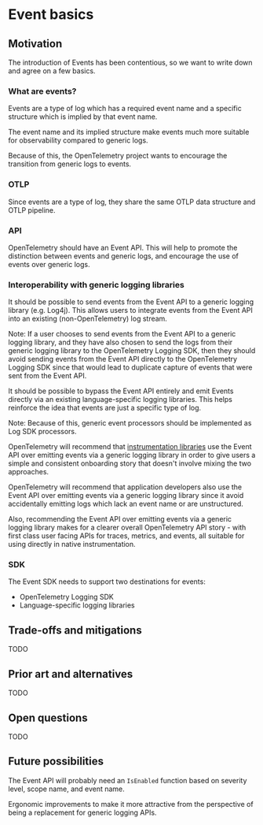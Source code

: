 # Event basics

## Motivation

The introduction of Events has been contentious, so we want to write down and agree on a few basics.

### What are events?

Events are a type of log which has a required event name and a specific structure which is implied by that event name.

The event name and its implied structure make events much more suitable for observability compared to generic logs.

Because of this, the OpenTelemetry project wants to encourage the transition from generic logs to events.

### OTLP

Since events are a type of log, they share the same OTLP data structure and OTLP pipeline.

### API

OpenTelemetry should have an Event API. This will help to promote the distinction between events and generic logs,
and encourage the use of events over generic logs.

### Interoperability with generic logging libraries

It should be possible to send events from the Event API to a generic logging library (e.g. Log4j).
This allows users to integrate events from the Event API into an existing (non-OpenTelemetry) log stream.

Note: If a user chooses to send events from the Event API to a generic logging library, and they have
also chosen to send the logs from their generic logging library to the OpenTelemetry Logging SDK, then they should
avoid sending events from the Event API directly to the OpenTelemetry Logging SDK since that would lead to duplicate
capture of events that were sent from the Event API.

It should be possible to bypass the Event API entirely and emit Events directly via an existing language-specific logging libraries.
This helps reinforce the idea that events are just a specific type of log.

Note: Because of this, generic event processors should be implemented as Log SDK processors.

OpenTelemetry will recommend that
[instrumentation libraries](https://github.com/open-telemetry/opentelemetry-specification/blob/main/specification/glossary.md#instrumentation-library)
use the Event API over emitting events via a generic logging library in order to give users a simple and consistent
onboarding story that doesn't involve mixing the two approaches.

OpenTelemetry will recommend that application developers also use the Event API over emitting events via a generic
logging library since it avoid accidentally emitting logs which lack an event name or are unstructured.

Also, recommending the Event API over emitting events via a generic logging library makes for a clearer overall
OpenTelemetry API story - with first class user facing APIs for traces, metrics, and events,
all suitable for using directly in native instrumentation.

### SDK

The Event SDK needs to support two destinations for events:

* OpenTelemetry Logging SDK
* Language-specific logging libraries

## Trade-offs and mitigations

TODO

## Prior art and alternatives

TODO

## Open questions

TODO

## Future possibilities

The Event API will probably need an `IsEnabled` function based on severity level, scope name, and event name.

Ergonomic improvements to make it more attractive from the perspective of being a replacement for generic logging APIs.
